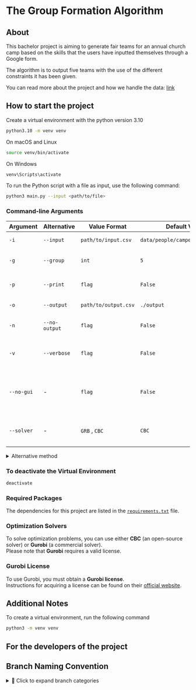 # The Group Formation Algorithm
 
## About
 This bachelor project is aiming to generate fair teams for an annual church camp based on the skills that the users have inputted themselves through a Google form.

The algorithm is to output five teams with the use of the different constraints it has been given.

You can read more about the project and how we handle the data: [link](https://camp.cbmbc.org/group-form)

## How to start the project


Create a virtual environment with the python version 3.10
```bash
python3.10 -m venv venv
```

On macOS and Linux
```bash 
source venv/bin/activate
```

On Windows
```bash
venv\Scripts\activate
```

To run the Python script with a file as input, use the following command:
```bash
python3 main.py --input <path/to/file>
```

### Command-line Arguments

| Argument         | Alternative       | Value Format          | Default Value            | Description                                                  |
|------------------|-------------------|-----------------------|--------------------------|--------------------------------------------------------------|
| `-i`             | `--input`         | `path/to/input.csv`   | `data/people/campers_sample.csv` | File input to read                                           |
| `-g`             | `--group`         | `int`                 | `5`                      | Number of groups to form                                     |
| `-p`             | `--print`         | `flag`                | `False`                  | Print the output to console                                  |
| `-o`             | `--output`        | `path/to/output.csv`  | `./output`               | Path for output file                                         |
| `-n`             | `--no-output`     | `flag`                | `False`                  | Do not generate an output file                               |
| `-v`             | `--verbose`       | `flag`                | `False`                  | Generate gurobi solution to console                          |
| `--no-gui`       |   -               | `flag`                | `False`                  | Prevent the program to create the graphical user interface     |
| `--solver`       |   -               | `GRB` , `CBC`         | `CBC`                    | What optimization solver to use                              |



<details>
<summary> Alternative method  </summary>

Direct Execution Without Activation

macOS and Linux 
```bash
venv/bin/python main.py
```

Windows
```bash
venv\Scripts\python.exe main.py
```
</details>

### To deactivate the Virtual Environment

```bash
deactivate
```

### Required Packages  

The dependencies for this project are listed in the [`requirements.txt`](requirements.txt) file.  

### Optimization Solvers

To solve optimization problems, you can use either **CBC** (an open-source solver) or **Gurobi** (a commercial solver).  
Please note that **Gurobi** requires a valid license.

### Gurobi License

To use Gurobi, you must obtain a **Gurobi license**.  
Instructions for acquiring a license can be found on their [official website](https://www.gurobi.com/).


## Additional Notes

To create a virtual environment, run the following command
```bash
python3 -m venv venv
```

## For the developers of the project

## Branch Naming Convention
<details>
  <summary>📌 Click to expand branch categories</summary>

- **feature/** → New feature development  
- **debug/** → Fixing bugs in development  
- **improvement/** → Enhancements and optimizations  
- **refactor/** → Code refactoring without changing functionality  
- **docs/** → Documentation updates  
- **experiment/** → Experimental features or prototypes  
- **test/** → Adding or improving tests  
- **release/** → Preparing a new software release  

</details>

